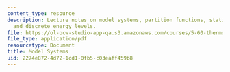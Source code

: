 ```yaml
---
content_type: resource
description: Lecture notes on model systems, partition functions, statistical mechanics,
  and discrete energy levels.
file: https://ol-ocw-studio-app-qa.s3.amazonaws.com/courses/5-60-thermodynamics-kinetics-spring-2008/2274e8724d721cd10fb5c03eaff459b8_lec_26.pdf
file_type: application/pdf
resourcetype: Document
title: Model Systems
uid: 2274e872-4d72-1cd1-0fb5-c03eaff459b8
---
```

